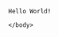 <!DOCTYPE hlml>
<html>
  <head>
    </head>
    <body>
    
    Hello World!
    
    </body>
</html>
